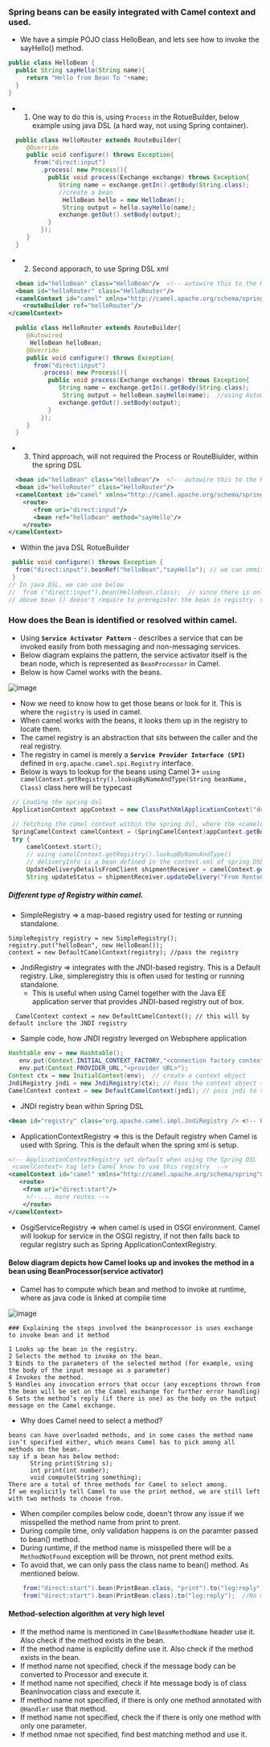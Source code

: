 ### Spring beans can be easily integrated with Camel context and used.

 - We have a simple POJO class HelloBean, and lets see how to invoke the sayHello() method.

```java
public class HelloBean {
  public String sayHello(String name){
     return "Hello from Bean To "+name;
  }
}
```
 - 1. One way to do this is, using `Process` in the RotueBuilder, below example using java DSL (a hard way, not using Spring container).
```java
  public class HelloRouter extends RouteBuilder{
     @Override
     public void configure() throws Exception{
       from("direct:input")
         .process( new Process(){
           public void process(Exchange exchange) throws Exception{
              String name = exchange.getIn().getBody(String.class);
              //create a bean
               HelloBean hello = new HelloBean();
               String output = hello.sayHello(name);
              exchange.getOut().setBody(output);
           }
         });
     }
  }
```

- 2. Second apporach, to use Spring DSL xml
```xml
  <bean id="helloBean" class="HelloBean"/>  <!-- autowire this to the HelloRouter class -->
  <bean id="helloRouter" class="HelloRouter"/>
  <camelContext id="camel" xmlns="http://camel.apache.org/schema/spring">
    <routeBuilder ref="helloRouter"/>
</camelContext>
```
```java
  public class HelloRouter extends RouteBuilder{
     @Autowired
      HelloBean helloBean;
     @Override
     public void configure() throws Exception{
       from("direct:input")
         .process( new Process(){
           public void process(Exchange exchange) throws Exception{
              String name = exchange.getIn().getBody(String.class);
               String output = helloBean.sayHello(name);  //using Autowired bean from spring container
              exchange.getOut().setBody(output);
           }
         });
     }
  }
```
- 3. Third approach, will not required the Process or RouteBiulder, within the spring DSL
```xml
  <bean id="helloBean" class="HelloBean"/>  <!-- autowire this to the HelloRouter class -->
  <bean id="helloRouter" class="HelloRouter"/>
  <camelContext id="camel" xmlns="http://camel.apache.org/schema/spring">
    <route>
       <from uri="direct:input"/>
       <bean ref="helloBean" method="sayHello"/>
    </route>
</camelContext>
```
- Within the java DSL RotueBuilder
```java
 public void configure() throws Exception {
  from("direct:input").beanRef("helloBean","sayHello"); // we can ommit the method name as well, if the bean has ONLY ONE method 
 }
// In java DSL, we can use below 
//  from ("direct:input").bean(HelloBean.class);  // since there is only one method. 
// above bean () doesn't require to preregister the bean in registry. since we are providng the class name in the bean (). 
```

### How does the Bean is identified or resolved within camel.
  - Using **`Service Activator Pattern`** - describes a service that can be invoked easily from both messaging and non-messaging services.
  - Below diagram explains the pattern, the service activator itself is the bean node, which is represented as `BeanProcessor` in Camel.
  - Below is how Camel works with the beans.

![image](https://user-images.githubusercontent.com/6425536/110218226-4fc86400-7e6d-11eb-986c-5b0b5b1351cd.png)

  - Now we need to know how to get those beans or look for it. This is where the `registry` is used in camel.
  - When camel works with the beans, it looks them up in the registry to locate them.
  - The camel registry is an abstraction that sits between the caller and the real registry.
  - The registry in camel is merely a **`Service Provider Interface (SPI)`** defined in `org.apache.camel.spi.Registry` interface.
  - Below is ways to lookup for the beans using Camel 3+ `using camelContext.getRegistry().lookupByNameAndType(String beanName, Class)` class here will be typecast
  
 ```java
  // Loading the spring dsl 
  ApplicationContext appContext = new ClassPathXmlApplicationContext("delivery-service-client-remote-context.xml");
  
  // fetching the camel context within the spring dsl, where the <camelContext id="camel"... being used.
  SpringCamelContext camelContext = (SpringCamelContext)appContext.getBean("camel");
  try {
      camelContext.start();
      // using camelContext.getRegistry().lookupByNameAndType()
      // deliveryInfo is a bean defined in the context.xml of spring DSL
      UpdateDeliveryDetailsFromClient shipmentReceiver = camelContext.getRegistry().lookupByNameAndType("deliveryInfo",UpdateDeliveryDetailsFromClient.class);
      String updateStatus = shipmentReceiver.updateDelivery("From Renton");
 ```
 ##### Different type of Registry within camel.
  - SimpleRegistry => a map-based registry used for testing or running standalone.
```
SimpleRegistry registry = new SimpleRegistry();
registry.put("helloBean", new HelloBean());
context = new DefaultCamelContext(registry); //pass the registry
```

  - JndiRegistry => integrates with the JNDI-based registry. This is a Default registry. Like, simpleregistry this is often used for testing or running standalone.
    - This is useful when using Camel together with the Java EE application server that provides JNDI-based registry out of box. 
```
  CamelContext context = new DefaultCamelContext(); // this will by default inclure the JNDI registry
```
   - Sample code, how JNDI registry leverged on Websphere application
```java
Hashtable env = new Hashtable();
   env.put(Context.INITIAL_CONTEXT_FACTORY,"<connection factory context Class>");
   env.put(Context.PROVIDER_URL,"<provider URL>");
Context ctx = new InitialContext(env);  // create a context object
JndiRegistry jndi = new JndiRegistry(ctx); // Pass the context object to the jndi registry
CamelContext context = new DefaultCamelContext(jndi); // pass jndi to the camel context, so it overrides the default 
```
   - JNDI registry bean within Spring DSL
```xml
<bean id="registry" class="org.apache.camel.impl.JndiRegistry /> <!-- Pass the parameter using hashtable in spring bean way -->
```

  - ApplicationContextRegistry => this is the Default registry when Camel is used with Spring. This is the default when the spring xml is setup.
```xml
<!-- ApplicationContextRegistry set default when using the Spring DSL
 <camelContext> tag lets Camel know to use this registry  -->
<camelContext id="camel" xmlns="http://camel.apache.org/schema/spring">
   <route>
    <from uri="direct:start"/>
     <!--... more routes -->
    </route>
</camelContext>
```
  - OsgiServiceRegistry => when camel is used in OSGI environment. Camel will lookup for service in the OSGI registry, if not then falls back to regular registry such as Spring ApplicationContextRegistry.
 
 #### Below diagram depicts how Camel looks up and invokes the method in a bean using BeanProcessor(service activator)
  - Camel has to compute which bean and method to invoke at runtime, where as java code is linked at compile time
 
![image](https://user-images.githubusercontent.com/6425536/110219296-32969400-7e73-11eb-8fca-b579aa4f2ecf.png)

```
### Explaining the steps involved the beanprocessor is uses exchange to invoke bean and it method

1 Looks up the bean in the registry.
2 Selects the method to invoke on the bean.
3 Binds to the parameters of the selected method (for example, using the body of the input message as a parameter)
4 Invokes the method.
5 Handles any invocation errors that occur (any exceptions thrown from the bean will be set on the Camel exchange for further error handling)
6 Sets the method’s reply (if there is one) as the body on the output message on the Camel exchange.
```

  - Why does Camel need to select a method?
```
beans can have overloaded methods, and in some cases the method name isn’t specified either, which means Camel has to pick among all methods on the bean.
say if a bean has below method:
      String print(String s);
      int print(int number);
      void compute(String something);
There are a total of three methods for Camel to select among. 
If we explicitly tell Camel to use the print method, we are still left with two methods to choose from. 
```
  - When compiler compiles below code, doesn't throw any issue if we misspelled the method name from print to prent.
  - During compile time, only validation happens is on the paramter passed to bean() method.
  - During runtime, if the method name is misspelled there will be a `MethodNotFound` exception will be thrown, not prent method exits.
  - To avoid that, we can only pass the class name to bean() method. As mentioned below.
```java
    from("direct:start").bean(PrintBean.class, "print").to("log:reply");  // method name passed as parameter
    from("direct:start").bean(PrintBean.class).to("log:reply");  //No method name passed, and Camel has to resolve this using method-selection algorithm
```
 #### Method-selection algorithm at very high level
   - If the method name is mentioned in `CamelBeanMethodName` header use it. Also check if the method exists in the bean.
   - If the method name is explicitly define use it. Also check if the method exists in the bean.
   - If method name not specified, check if the message body can be converted to Processor and execute it.
   - If method name not specified, check if hte message body is of class BeanInvocation class and execute it.
   - If method name not specified, if there is only one method annotated with `@Handler` use that method.
   - If method name not specified, check the if there is only one method with only one parameter.
   - If method nmae not specified, find best matching method and use it.

